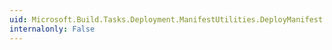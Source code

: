 ```yaml
---
uid: Microsoft.Build.Tasks.Deployment.ManifestUtilities.DeployManifest.TrustUrlParameters
internalonly: False
---
```


